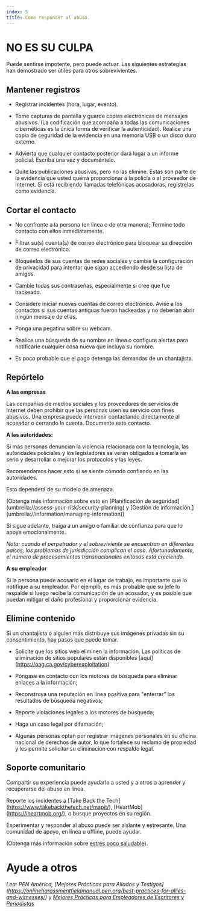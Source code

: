 ```yaml
---
index: 5
title: Como responder al abuso.
---
```

# NO ES SU CULPA
Puede sentirse impotente, pero puede actuar. Las siguientes estrategias han demostrado ser útiles para otros sobrevivientes.

## Mantener registros

*   Registrar incidentes (hora, lugar, evento).

*   Tome capturas de pantalla y guarde copias electrónicas de mensajes abusivos. (La codificación que acompaña a todas las comunicaciones cibernéticas es la única forma de verificar la autenticidad). Realice una copia de seguridad de la evidencia en una memoria USB o un disco duro externo.

*   Advierta que cualquier contacto posterior dará lugar a un informe policial. Escriba una vez y documéntelo.

*   Quite las publicaciones abusivas, pero no las elimine. Estas son parte de la evidencia que usted querrá proporcionar a la policía o al proveedor de Internet. Si está recibiendo llamadas telefónicas acosadoras, regístrelas como evidencia.

## Cortar el contacto

*   No confronte a la persona (en línea o de otra manera); Termine todo contacto con ellos inmediatamente.

*   Filtrar su(s) cuenta(s) de correo electrónico para bloquear su dirección de correo electrónico.

*   Bloquéelos de sus cuentas de redes sociales y cambie la configuración de privacidad para intentar que sigan accediendo desde su lista de amigos.

* Cambie todas sus contraseñas, especialmente si cree que fue hackeado.

*   Considere iniciar nuevas cuentas de correo electrónico. Avise a los contactos si sus cuentas antiguas fueron hackeadas y no deberían abrir ningún mensaje de ellas.

*   Ponga una pegatina sobre su webcam.

*   Realice una búsqueda de su nombre en línea o configure alertas para notificarle cualquier cosa nueva que incluya su nombre.

*   Es poco probable que el pago detenga las demandas de un chantajista.

## Repórtelo

**A las empresas**

Las compañías de medios sociales y los proveedores de servicios de Internet deben prohibir que las personas usen su servicio con fines abusivos. Una empresa puede intervenir contactando directamente al acosador o cerrando la cuenta. Documente este contacto.

**A las autoridades:**

Si más personas denuncian la violencia relacionada con la tecnología, las autoridades policiales y los legisladores se verán obligados a tomarla en serio y desarrollar o mejorar los protocolos y las leyes.

Recomendamos hacer esto si se siente cómodo confiando en las autoridades.

Esto dependerá de su modelo de amenaza.

(Obtenga más información sobre esto en [Planificación de seguridad] (umbrella://assess-your-risk/security-planning) y [Gestión de información.] (umbrella://information/managing-information))

Si sigue adelante, traiga a un amigo o familiar de confianza para que lo apoye emocionalmente.

*Nota: cuando el perpetrador y el sobreviviente se encuentran en diferentes países, los problemas de jurisdicción complican el caso. Afortunadamente, el número de procesamientos transnacionales exitosos está creciendo.*

**A su empleador**

Si la persona puede acosarlo en el lugar de trabajo, es importante que lo notifique a su empleador. Por ejemplo, es más probable que su jefe lo respalde si luego recibe la comunicación de un acosador, y es posible que puedan mitigar el daño profesional y proporcionar evidencia.

## Elimine contenido

Si un chantajista o alguien más distribuye sus imágenes privadas sin su consentimiento, hay pasos que puede tomar.

*   Solicite que los sitios web eliminen la información. Las políticas de eliminación de sitios populares están disponibles [aquí] (https://oag.ca.gov/cyberexploitation)

*   Póngase en contacto con los motores de búsqueda para eliminar enlaces a la información;

*   Reconstruya una reputación en línea positiva para "enterrar" los resultados de búsqueda negativos;

*   Reporte violaciones legales a los motores de búsqueda;

*   Haga un caso legal por difamación;

*   Algunas personas optan por registrar imágenes personales en su oficina nacional de derechos de autor, lo que fortalece su reclamo de propiedad y les permite solicitar su eliminación con respaldo legal.

## Soporte comunitario

Compartir su experiencia puede ayudarlo a usted y a otros a aprender y recuperarse del abuso en línea.

Reporte los incidentes a [Take Back the Tech] (https://www.takebackthetech.net/mapit/), [HeartMob] (https://iheartmob.org/), o busque proyectos en su región.

Experimentar y responder al abuso puede ser aislante y estresante. Una comunidad de apoyo, en línea u offline, puede ayudar.

(Obtenga más información sobre [estrés poco saludable](umbrella://stress/stress/beginner)).

# Ayude a otros

*Lea: PEN América, [Mejores Prácticas para Aliados y Testigos] (https://onlineharassmentfieldmanual.pen.org/best-practices-for-allies-and-witnesses/)* y *[Mejores Prácticas para Empleadores de Escritores y Periodistas](https://onlineharassmentfieldmanual.pen.org/best-practices-for-employers-of-writers-and-journalists/)*